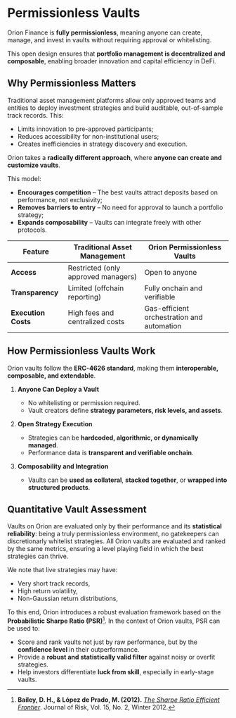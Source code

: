 # Permissionless Vaults

Orion Finance is **fully permissionless**, meaning anyone can create, manage, and invest in vaults without requiring approval or whitelisting. 

This open design ensures that **portfolio management is decentralized and composable**, enabling broader innovation and capital efficiency in DeFi.


## Why Permissionless Matters

Traditional asset management platforms allow only approved teams and entities to deploy investment strategies and build auditable, out-of-sample track records. This:
- Limits innovation to pre-approved participants;
- Reduces accessibility for non-institutional users;
- Creates inefficiencies in strategy discovery and execution.

Orion takes a **radically different approach**, where **anyone can create and customize vaults**.

This model:
- **Encourages competition** – The best vaults attract deposits based on performance, not exclusivity;
- **Removes barriers to entry** – No need for approval to launch a portfolio strategy;
- **Expands composability** – Vaults can integrate freely with other protocols.

| Feature                | Traditional Asset Management | Orion Permissionless Vaults |
|------------------------|----------------------------|-----------------------------|
| **Access**            | Restricted (only approved managers) | Open to anyone |
| **Transparency**      | Limited (offchain reporting) | Fully onchain and verifiable |
| **Execution Costs**   | High fees and centralized costs | Gas-efficient orchestration and automation |

## How Permissionless Vaults Work

Orion vaults follow the **ERC-4626 standard**, making them **interoperable, composable, and extendable**.

1. **Anyone Can Deploy a Vault**  
   - No whitelisting or permission required.
   - Vault creators define **strategy parameters, risk levels, and assets**.

2. **Open Strategy Execution**
   - Strategies can be **hardcoded, algorithmic, or dynamically managed**.  
   - Performance data is **transparent and verifiable onchain**.

3. **Composability and Integration**
   - Vaults can be **used as collateral**, **stacked together**, or **wrapped into structured products**.

## Quantitative Vault Assessment

Vaults on Orion are evaluated only by their performance and its **statistical reliability**: being a truly permissionless environment, no gatekeepers can discretionarly whitelist strategies. All Orion vaults are evaluated and ranked by the same metrics, ensuring a level playing field in which the best strategies can thrive.

We note that live strategies may have:
- Very short track records,
- High return volatility,
- Non-Gaussian return distributions,

To this end, Orion introduces a robust evaluation framework based on the **Probabilistic Sharpe Ratio (PSR)**[^1]. In the context of Orion vaults, PSR can be used to:

- Score and rank vaults not just by raw performance, but by the **confidence level** in their outperformance.
- Provide a **robust and statistically valid filter** against noisy or overfit strategies.
- Help investors differentiate **luck from skill**, especially in early-stage vaults.

[^1]: **Bailey, D. H., & López de Prado, M. (2012).**   [*The Sharpe Ratio Efficient Frontier*](https://papers.ssrn.com/sol3/papers.cfm?abstract_id=1821643). Journal of Risk, Vol. 15, No. 2, Winter 2012.